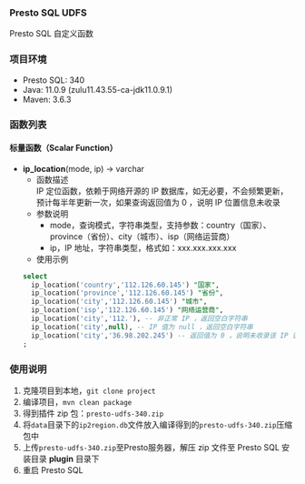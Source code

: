### Presto SQL UDFS
Presto SQL 自定义函数    

### 项目环境
- Presto SQL: 340
- Java: 11.0.9 (zulu11.43.55-ca-jdk11.0.9.1)
- Maven: 3.6.3

### 函数列表
#### 标量函数（Scalar Function）
- **ip_location**(mode, ip) -> varchar    
    - 函数描述    
    IP 定位函数，依赖于网络开源的 IP 数据库，如无必要，不会频繁更新，预计每半年更新一次，如果查询返回值为 0 ，说明 IP 位置信息未收录
    - 参数说明    
        - mode，查询模式，字符串类型，支持参数：country（国家）、province（省份）、city（城市）、isp（网络运营商）    
        - ip，IP 地址，字符串类型，格式如：xxx.xxx.xxx.xxx    
    - 使用示例
    ```sql
    select 
      ip_location('country','112.126.60.145') "国家",
      ip_location('province','112.126.60.145') "省份",
      ip_location('city','112.126.60.145') "城市",
      ip_location('isp','112.126.60.145') "网络运营商",
      ip_location('city','112.'), -- 非正常 IP ，返回空白字符串
      ip_location('city',null), -- IP 值为 null ，返回空白字符串
      ip_location('city','36.98.202.245') -- 返回值为 0 ，说明未收录该 IP 该项位置信息
    ;
    ```

### 使用说明
1. 克隆项目到本地，`git clone project`    
2. 编译项目，`mvn clean package`    
3. 得到插件 zip 包：`presto-udfs-340.zip`    
4. 将`data`目录下的`ip2region.db`文件放入编译得到的`presto-udfs-340.zip`压缩包中    
5. 上传`presto-udfs-340.zip`至Presto服务器，解压 zip 文件至 Presto SQL 安装目录 **plugin** 目录下    
6. 重启 Presto SQL    